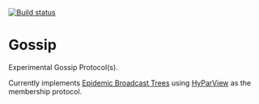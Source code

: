 [![Build status](https://badge.buildkite.com/630dbb62636c376bfab2fe2532f5eecb9c150a99d4d6516d2c.svg)](https://buildkite.com/monadic/gossip)

# Gossip

Experimental Gossip Protocol(s).

Currently implements [Epidemic Broadcast Trees](http://asc.di.fct.unl.pt/~jleitao/pdf/srds07-leitao.pdf) using
[HyParView](http://asc.di.fct.unl.pt/~jleitao/pdf/dsn07-leitao.pdf) as the membership protocol.
